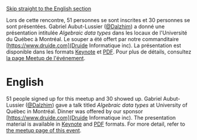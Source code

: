 [Skip straight to the English section](#english)

Lors de cette rencontre, 51 personnes se sont inscrites et 30 personnes se sont présentées. Gabriel Aubut-Lussier ([@Dalzhim](https://github.com/Dalzhim)) a donné une présentation intitulée *Algebraic data types* dans les locaux de l'Université du Québec à Montréal. Le souper a été offert par notre commanditaire [https://www.druide.com](Druide Informatique inc). La présentation est disponible dans les formats [Keynote](https://github.com/CppMtl/Meetups/blob/master/2017-11-14%20%5BGabriel%20Aubut-Lussier%5D%20Algebraic%20data%20types/20171114%20Algebraic%20data%20types.key) et [PDF](https://github.com/CppMtl/Meetups/blob/master/2017-11-14%20%5BGabriel%20Aubut-Lussier%5D%20Algebraic%20data%20types/20171114%20Algebraic%20data%20types.pdf). Pour plus de détails, consultez [la page Meetup de l'événement](https://www.meetup.com/CppMtl/events/243511059/).

# English
51 people signed up for this meetup and 30 showed up. Gabriel Aubut-Lussier ([@Dalzhim](https://github.com/Dalzhim)) gave a talk titled *Algebraic data types* at University of Québec in Montréal. Dinner was offered by our sponsor [https://www.druide.com](Druide Informatique inc). The presentation material is available in [Keynote](https://github.com/CppMtl/Meetups/blob/master/2017-11-14%20%5BGabriel%20Aubut-Lussier%5D%20Algebraic%20data%20types/20171114%20Algebraic%20data%20types.key) and [PDF](https://github.com/CppMtl/Meetups/blob/master/2017-11-14%20%5BGabriel%20Aubut-Lussier%5D%20Algebraic%20data%20types/20171114%20Algebraic%20data%20types.pdf) formats. For more detail, refer to [the meetup page of this event](https://www.meetup.com/CppMtl/events/243511059/).

